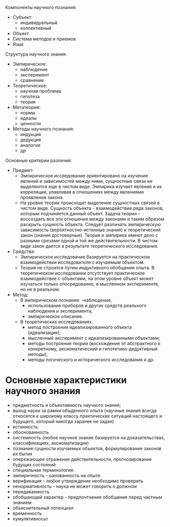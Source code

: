 Компоненты научного познания:
- Субъект:
    - индивидуальный
    - коллективный
- Объект
- Система методов и приемов
- Язык

Структура научного знания:
- Эмпирическое:
    - наблюдение
    - эксперимент
    - сравнение
- Теоретическое:
    - научная проблема
    - гипотеза
    - теория
- Метатеория:
    - нормы
    - идеалы
    - ценности
- Методы научного познания:
    - индукция
    - дедукция
    - аналогия
    - др

Основные критерии различия:
- Предмет:
    - Эмпирическое исследование ориентировано на изучение явлений и зависимостей между ними, сущностные связи не выделяются еще в чистом виде. Эмпирика изучает явления и их корреляции, улавливая в отношениях между явлениями проявление закона.
    - На уровне теории происходит выделение сущностных связей в чистом виде. Сущность объекта - взаимодействие ряда законов, которым подчиняется данный объект. Задача теории – воссоздать все эти отношения между законами и таким образом раскрыть сущность объекта. Следует различать эмпирическую зависимость (вероятностно-истинные знания) и теоретический закон (знания достоверные). Теория и эмпирика имеют дело с разными срезами одной и той же действительности. В чистом виде закон дается в результате теоретического исследования.
- Средства:
    - Эмпирическое исследование базируется на практическом взаимодействии исследователя с изучаемым объектом. 
    - Теория не строится путем индуктивного обобщения опыта. В теоретическом исследовании отсутствует практическое взаимодействие с объектами, на этом уровне объект может изучаться только опосредованно, в мысленном эксперименте, но не в реальном.
- Метод:
    - В эмпирическом познании: 
        -наблюдение, 
        - использование приборов и других средств реального наблюдения и эксперимента,
        -  эмпирическое описание. 
    - В теоретических исследованиях: 
        - метод построения идеализированного объекта (идеализация); 
        - мысленный эксперимент с идеализированными объектами; 
        - методы построения теории (восхождение от абстрактного к конкретному, аксиоматический и гипотетико-дедуктивный методы); 
        - методы логического и исторического исследования и др.

# Основные характеристики научного знания

- предметность и объективность научного знания; 
- выход науки за рамки обыденного опыта (научные знания всегда относятся к широкому классу практических ситуаций настоящего и будущего, который никогда заранее не задан)
- истинность
- обоснованность
- системность (любое научное знание базируется на доказательствах, классификациях, аксиоматизации)
- познание сущности изучаемых объектов, формулирование законов их бытия
- опережающее отражение действительности, прогнозирование будущих состояний
- специальная терминология.
- эмпиричность - оанованность на опыте
- верификация - любое утверждение необходимо проверить
- ненормативность - наука не может говорить о должном
- передаваемость
- обобшающий характер - предпочтнение обобщения перед частным знанием
- объяснительный потенциал
- временность
- кумулятивносьт